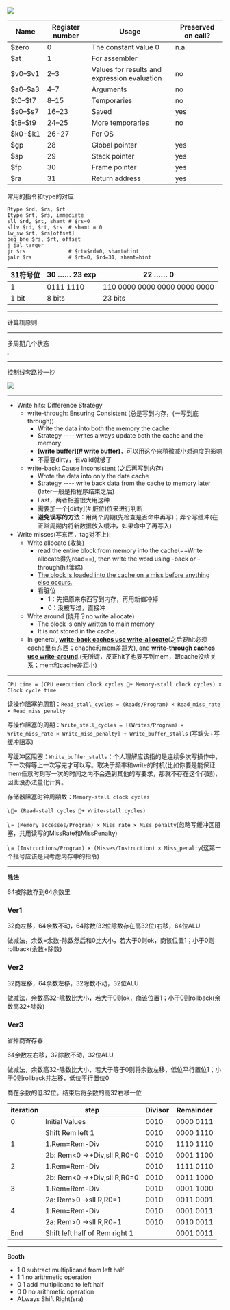 ![](assets/image-20200401225413355.png)

| Name      | Register number | Usage                                        | Preserved on call? |
| --------- | --------------- | -------------------------------------------- | ------------------ |
| \$zero    | 0               | The constant value 0                         | n.a.               |
| \$at      | 1               | For assembler                                |                    |
| \$v0–\$v1 | 2–3             | Values for results and expression evaluation | no                 |
| \$a0–\$a3 | 4–7             | Arguments                                    | no                 |
| \$t0–\$t7 | 8–15            | Temporaries                                  | no                 |
| \$s0–\$s7 | 16–23           | Saved                                        | yes                |
| \$t8–\$t9 | 24–25           | More temporaries                             | no                 |
| \$k0-\$k1 | 26-27           | For OS                                       |                    |
| \$gp      | 28              | Global pointer                               | yes                |
| \$sp      | 29              | Stack pointer                                | yes                |
| \$fp      | 30              | Frame pointer                                | yes                |
| \$ra      | 31              | Return address                               | yes                |

常用的指令和type的对应

```assembly
Rtype $rd, $rs, $rt
Itype $rt, $rs, immediate
sll $rd, $rt, shamt # $rs=0
sllv $rd, $rt, $rs	# shamt = 0
lw_sw $rt, $rs[offset]
beq_bne $rs, $rt, offset
j_jal targer
jr $rs				# $rt=$rd=0, shamt=hint
jalr $rs			# $rt=0, $rd=31, shamt=hint
```

| 31符号位 | 30    ……     23 exp | 22        ……          0      |
| -------- | ------------------- | ---------------------------- |
| 1        | 0111 1110           | 110 0000 0000 0000 0000 0000 |
| 1 bit    | 8 bits              | 23 bits                      |

---

计算机原则

---

多周期几个状态

<img src="assets/image-20200403090505981.png" style="zoom: 25%;" />

---

控制线套路抄一抄

<img src="assets/image-20200403093400668.png"  />

---

* Write hits:  Difference Strategy
    * write-through: Ensuring Consistent (总是写到内存，(一写到底through))
        * Write the data into both the memory the cache
        * Strategy ---- writes always update both the cache and the memory
        * **[write buffer](# write buffer)**，可以用这个来稍微减小对速度的影响
        * 不需要dirty，有valid就够了
    * write-back: Cause Inconsistent (之后再写到内存)
        * Wrote the data into only the data cache
        * Strategy ---- write back data from the cache to memory later (later一般是指程序结束之后)
        * Fast，两者相差很大用这种
        * 需要加一个[dirty](# 脏位)位来进行判断
        * **避免误写的方法**：用两个周期(先检查是否命中再写)；弄个写缓冲(在正常周期内将新数据放入缓冲，如果命中了再写入)
* Write misses(写东西，tag对不上):
    * Write allocate (收集)
        * read the entire block from memory into the cache(==Write allocate得先read==), then write the word using \-back or \-through(hit策略)
        * <u>The block is loaded into the cache on a miss before anything else occurs.</u> 
        * 看脏位
            * 1：先把原来东西写到内存，再用新值冲掉
            * 0：没被写过，直接冲
    * Write around (绕开？no write allocate)
        * The block is only written to main memory
        * It is not stored in the cache.
    * In general, **<u>write-back caches use write-allocate</u>**(之后要hit必须cache里有东西；chache和mem差距大), and **<u>write-through caches use write-around</u>**.(无所谓，反正hit了也要写到mem，跟cache没啥关系；mem和cache差距小)

---

`CPU time = (CPU execution clock cycles 􏰃+ Memory-stall clock cycles) × Clock cycle time`

读操作阻塞的周期：`Read_stall_cycles = (Reads/Program) × Read_miss_rate × Read_miss_penalty`

写操作阻塞的周期：`Write_stall_cycles = [(Writes/Program) × Write_miss_rate × Write_miss_penalty] + Write_buffer_stalls` (写缺失+写缓冲阻塞)

写缓冲区阻塞：`Write_buffer_stalls`：个人理解应该指的是连续多次写操作中，下一次得等上一次写完才可以写。取决于频率和write的时机(比如你要是能保证mem任意时刻写一次的时间之内不会遇到其他的写要求，那就不存在这个问题)，因此没办法量化计算。

存储器阻塞时钟周期数：`Memory-stall clock cycles `

\\            `􏰀= (Read-stall cycles 􏰃+ Write-stall cycles)`

\\            `= (Memory_accesses/Program) × Miss_rate × Miss_penalty`(忽略写缓冲区阻塞，共用读写的MissRate和MissPenalty)

\\            `= (Instructions/Program) × (Misses/Instruction) × Miss_penalty`(这第一个括号应该是只考虑内存中的指令)

---

**除法**

64被除数存到64余数里

### Ver1

32商左移，64余数不动，64除数(32位除数存在高32位)右移，64位ALU

做减法，余数=余数-除数然后和0比大小，若大于0则ok，商该位置1；小于0则rollback(余数+除数)

### Ver2

32商左移，64余数左移，32除数不动，32位ALU

做减法，余数高32-除数比大小，若大于0则ok，商该位置1；小于0则rollback(余数高32+除数)

### Ver3

省掉商寄存器

64余数左右移，32除数不动，32位ALU

做减法，余数高32-除数比大小，若大于等于0则将余数左移，低位平行置位1；小于0则rollback并左移，低位平行置位0

商在余数的低32位。结束后将余数的高32右移一位

| iteration | step                           | Divisor | Remainder |
| --------- | ------------------------------ | ------- | --------- |
| 0         | Initial Values                 | 0010    | 0000 0111 |
|           | Shift Rem left 1               | 0010    | 0000 1110 |
| 1         | 1.Rem=Rem-Div                  | 0010    | 1110 1110 |
|           | 2b: Rem<0 →+Div,sll R,R0=0     | 0010    | 0001 1100 |
| 2         | 1.Rem=Rem-Div                  | 0010    | 1111 0110 |
|           | 2b: Rem<0 →+Div,sll R,R0=0     | 0010    | 0011 1000 |
| 3         | 1.Rem=Rem-Div                  | 0010    | 0001 1000 |
|           | 2a: Rem>0 →sll R,R0=1          | 0010    | 0011 0001 |
| 4         | 1.Rem=Rem-Div                  | 0010    | 0001 0011 |
|           | 2a: Rem>0 →sll R,R0=1          | 0010    | 0010 0011 |
| End       | Shift left half of Rem right 1 |         | 0001 0011 |

---

**Booth**

* 1 0 	subtract multiplicand from left half
* 1 1 	no arithmetic operation
* 0 1 	add multiplicand to left half
* 0 0 	no arithmetic operation
* ALways Shift Right(sra)
